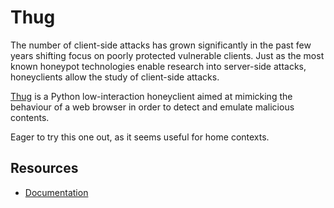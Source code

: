 # Thug

The number of client-side attacks has grown significantly in the past few years shifting focus on poorly protected vulnerable clients. Just as the most known honeypot technologies enable research into server-side attacks, honeyclients allow the study of client-side attacks.

[Thug](https://github.com/buffer/thug) is a Python low-interaction honeyclient aimed at mimicking the behaviour of a web browser in order to detect and emulate malicious contents.

Eager to try this one out, as it seems useful for home contexts.

## Resources

* [Documentation](https://thug-honeyclient.readthedocs.io/en/latest/)
